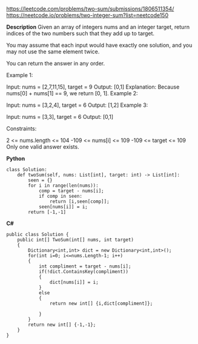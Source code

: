 https://leetcode.com/problems/two-sum/submissions/1806511354/
https://neetcode.io/problems/two-integer-sum?list=neetcode150

**Description**
Given an array of integers nums and an integer target, return indices of the two numbers such that they add up to target.

You may assume that each input would have exactly one solution, and you may not use the same element twice.

You can return the answer in any order.

Example 1:

Input: nums = [2,7,11,15], target = 9
Output: [0,1]
Explanation: Because nums[0] + nums[1] == 9, we return [0, 1].
Example 2:

Input: nums = [3,2,4], target = 6
Output: [1,2]
Example 3:

Input: nums = [3,3], target = 6
Output: [0,1]
 

Constraints:

2 <= nums.length <= 104
-109 <= nums[i] <= 109
-109 <= target <= 109
Only one valid answer exists.

**Python**

    class Solution:
        def twoSum(self, nums: List[int], target: int) -> List[int]:
            seen = {}
            for i in range(len(nums)):
                comp = target - nums[i];
                if comp in seen:
                    return [i,seen[comp]];
                seen[nums[i]] = i;
            return [-1,-1]

**C#**

    public class Solution {
        public int[] TwoSum(int[] nums, int target) 
        {
            Dictionary<int,int> dict = new Dictionary<int,int>();
            for(int i=0; i<=nums.Length-1; i++)
            {
                int compliment = target - nums[i];
                if(!dict.ContainsKey(compliment))
                {
                    dict[nums[i]] = i;
                }
                else
                {
                    return new int[] {i,dict[compliment]};
     
                }
            }
            return new int[] {-1,-1};
        }
    }
